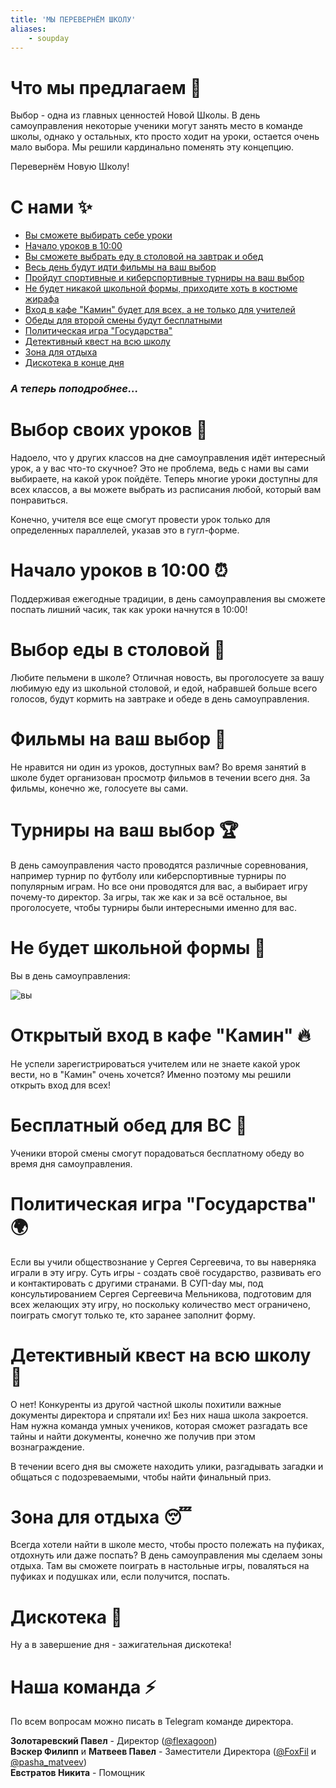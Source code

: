```yaml
---
title: 'МЫ ПЕРЕВЕРНЁМ ШКОЛУ'
aliases:
    - soupday
---
```


# Что мы предлагаем 👑

Выбор - одна из главных ценностей Новой Школы. В день самоуправления некоторые ученики могут занять место в команде школы, однако у остальных, кто просто ходит на уроки, остается очень мало выбора. Мы решили кардинально поменять эту концепцию. 

Перевернём Новую Школу!

# С нами ✨

- [Вы сможете выбирать себе уроки](#выбор-своих-уроков-)
- [Начало уроков в 10:00](#начало-уроков-в-1000-)
- [Вы сможете выбрать еду в столовой на завтрак и обед](#выбор-еды-в-столовой-)
- [Весь день будут идти фильмы на ваш выбор](#фильмы-на-ваш-выбор-)
- [Пройдут спортивные и киберспортивные турниры на ваш выбор](#турниры-на-ваш-выбор-)
- [Не будет никакой школьной формы, приходите хоть в костюме жирафа](#не-будет-школьной-формы-)
- [Вход в кафе "Камин" будет для всех, а не только для учителей](#открытый-вход-в-кафе-камин-)
- [Обеды для второй смены будут бесплатными](#бесплатный-обед-для-вс-)
- [Политическая игра "Государства"](#политическая-игра-государства-)
- [Детективный квест на всю школу](#детективный-квест-на-всю-школу-)
- [Зона для отдыха](#зона-для-отдыха-)
- [Дискотека в конце дня](#дискотека-)

### *А теперь поподробнее...*

# Выбор своих уроков 📕

Надоело, что у других классов на дне самоуправления идёт интересный урок, а у вас что-то скучное? Это не проблема, ведь с нами вы сами выбираете, на какой урок пойдёте. Теперь многие уроки доступны для всех классов, а вы можете выбрать из расписания любой, который вам понравиться.

Конечно, учителя все еще смогут провести урок только для определенных параллелей, указав это в гугл-форме.

# Начало уроков в 10:00 ⏰

Поддерживая ежегодные традиции, в день самоуправления вы сможете поспать лишний часик, так как уроки начнутся в 10:00!

# Выбор еды в столовой 🍕

Любите пельмени в школе? Отличная новость, вы проголосуете за вашу любимую еду из школьной столовой, и едой, набравшей больше всего голосов, будут кормить на завтраке и обеде в день самоуправления.

# Фильмы на ваш выбор 🎥

Не нравится ни один из уроков, доступных вам? Во время занятий в школе будет организован просмотр фильмов в течении всего дня. За фильмы, конечно же, голосуете вы сами.

# Турниры на ваш выбор 🏆

В день самоуправления часто проводятся различные соревнования, например турнир по футболу или киберспортивные турниры по популярным играм. Но все они проводятся для вас, а выбирает игру почему-то директор. За игры, так же как и за всё остальное, вы проголосуете, чтобы турниры были интересными именно для вас.

# Не будет школьной формы 👔

Вы в день самоуправления:

![вы](/images/supday/giraffe.png)

# Открытый вход в кафе "Камин" 🔥

Не успели зарегистрироваться учителем или не знаете какой урок вести, но в "Камин" очень хочется? Именно поэтому мы решили открыть вход для всех!

# Бесплатный обед для ВС 💸

Ученики второй смены смогут порадоваться бесплатному обеду во время дня самоуправления.

# Политическая игра "Государства" 🌍

Если вы учили обществознание у Сергея Сергеевича, то вы наверняка играли в эту игру. Суть игры - создать своё государство, развивать его и контактировать с другими странами. В СУП-day мы, под консультированием Сергея Сергеевича Мельникова, подготовим для всех желающих эту игру, но поскольку количество мест ограничено, поиграть смогут только те, кто заранее заполнит форму.

# Детективный квест на всю школу 🔎

О нет! Конкуренты из другой частной школы похитили важные документы директора и спрятали их! Без них наша школа закроется. Нам нужна команда умных учеников, которая сможет разгадать все тайны и найти документы, конечно же получив при этом вознаграждение.

В течении всего дня вы сможете находить улики, разгадывать загадки и общаться с подозреваемыми, чтобы найти финальный приз.

# Зона для отдыха 😴

Всегда хотели найти в школе место, чтобы просто полежать на пуфиках, отдохнуть или даже поспать? В день самоуправления мы сделаем зоны отдыха. Там вы сможете поиграть в настольные игры, поваляться на пуфиках и подушках или, если получится, поспать.

# Дискотека 🎵

Ну а в завершение дня - зажигательная дискотека!

# Наша команда ⚡

По всем вопросам можно писать в Telegram команде директора.

**Золотаревский Павел** - Директор ([@flexagoon](https://t.me/flexagoon/))  
**Вэскер Филипп** и **Матвеев Павел** - Заместители Директора ([@FoxFil](https://t.me/FoxFil/) и [@pasha_matveev](https://t.me/pasha_matveev/))  
**Евстратов Никита** - Помощник
